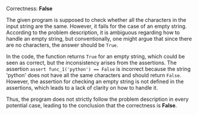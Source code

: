 Correctness: **False**

The given program is supposed to check whether all the characters in the input string are the same. However, it fails for the case of an empty string. According to the problem description, it is ambiguous regarding how to handle an empty string, but conventionally, one might argue that since there are no characters, the answer should be `True`. 

In the code, the function returns `True` for an empty string, which could be seen as correct, but the inconsistency arises from the assertions. The assertion `assert func_1('python') == False` is incorrect because the string 'python' does not have all the same characters and should return `False`. However, the assertion for checking an empty string is not defined in the assertions, which leads to a lack of clarity on how to handle it.

Thus, the program does not strictly follow the problem description in every potential case, leading to the conclusion that the correctness is **False**.